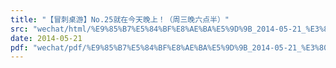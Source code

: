 ```yaml
---
title: "【冒刺桌游】No.25就在今天晚上！（周三晚六点半）"
src: "wechat/html/%E9%85%B7%E5%84%BF%E8%AE%BA%E5%9D%9B_2014-05-21_%E3%80%90%E5%86%92%E5%88%BA%E6%A1%8C%E6%B8%B8%E3%80%91No.25%E5%B0%B1%E5%9C%A8%E4%BB%8A%E5%A4%A9%E6%99%9A%E4%B8%8A%EF%BC%81%EF%BC%88%E5%91%A8%E4%B8%89%E6%99%9A%E5%85%AD%E7%82%B9%E5%8D%8A%EF%BC%89.html"
date: 2014-05-21
pdf: "wechat/pdf/%E9%85%B7%E5%84%BF%E8%AE%BA%E5%9D%9B_2014-05-21_%E3%80%90%E5%86%92%E5%88%BA%E6%A1%8C%E6%B8%B8%E3%80%91No.25%E5%B0%B1%E5%9C%A8%E4%BB%8A%E5%A4%A9%E6%99%9A%E4%B8%8A%EF%BC%81%EF%BC%88%E5%91%A8%E4%B8%89%E6%99%9A%E5%85%AD%E7%82%B9%E5%8D%8A%EF%BC%89.pdf"
---
```

